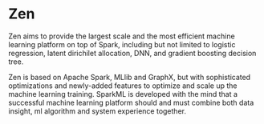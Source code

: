 # Zen

Zen aims to provide the largest scale and the most efficient machine learning platform on top of Spark, including but not limited to logistic regression, latent dirichilet allocation, DNN, and gradient boosting decision tree.

Zen is based on Apache Spark, MLlib and GraphX, but with sophisticated optimizations and newly-added features to optimize and scale up the machine learning training. SparkML is developed with the mind that a successful machine learning platform should and must combine both data insight, ml algorithm and system experience together. 


